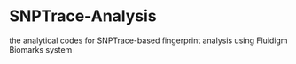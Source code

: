 # SNPTrace-Analysis
the analytical codes for SNPTrace-based fingerprint analysis using Fluidigm Biomarks system
